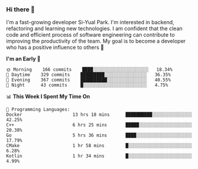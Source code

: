 ### Hi there 👋


I'm a fast-growing developer Si-Yual Park. I'm interested in backend, refactoring and learning new technologies. I am confident that the clean code and efficient process of software engineering can contribute to improving the productivity of the team. My goal is to become a developer who has a positive influence to others 🔭

<!--START_SECTION:waka-->
**I'm an Early 🐤** 

```text
🌞 Morning    166 commits    ████░░░░░░░░░░░░░░░░░░░░░   18.34% 
🌆 Daytime    329 commits    █████████░░░░░░░░░░░░░░░░   36.35% 
🌃 Evening    367 commits    ██████████░░░░░░░░░░░░░░░   40.55% 
🌙 Night      43 commits     █░░░░░░░░░░░░░░░░░░░░░░░░   4.75%

```


📊 **This Week I Spent My Time On** 

```text
💬 Programming Languages: 
Docker                   13 hrs 18 mins      ██████████░░░░░░░░░░░░░░░   42.25% 
C++                      6 hrs 25 mins       █████░░░░░░░░░░░░░░░░░░░░   20.38% 
Go                       5 hrs 36 mins       ████░░░░░░░░░░░░░░░░░░░░░   17.79% 
CMake                    1 hr 58 mins        █░░░░░░░░░░░░░░░░░░░░░░░░   6.28% 
Kotlin                   1 hr 34 mins        █░░░░░░░░░░░░░░░░░░░░░░░░   4.99%

```


<!--END_SECTION:waka-->

